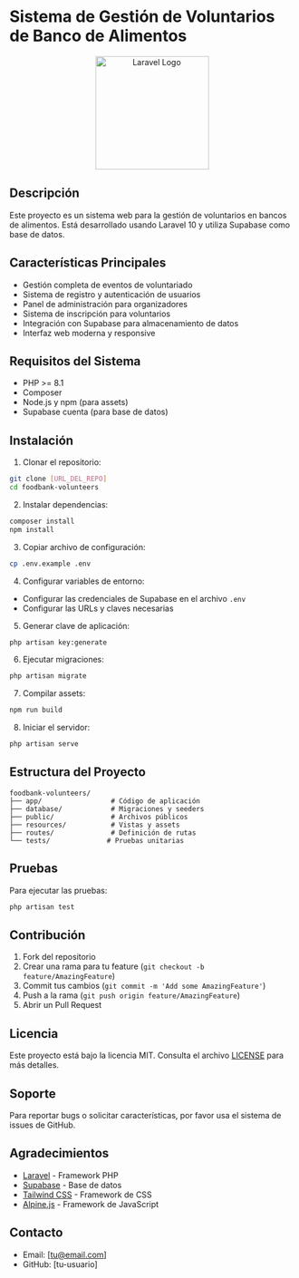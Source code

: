 # Sistema de Gestión de Voluntarios de Banco de Alimentos

<p align="center">
<a href="https://laravel.com" target="_blank"><img src="https://raw.githubusercontent.com/laravel/art/master/logo-lockup/5%20SVG/2%20CMYK/1%20Full%20Color/laravel-logolockup-cmyk-red.svg" width="200" alt="Laravel Logo"></a>
</p>

## Descripción

Este proyecto es un sistema web para la gestión de voluntarios en bancos de alimentos. Está desarrollado usando Laravel 10 y utiliza Supabase como base de datos.

## Características Principales

- Gestión completa de eventos de voluntariado
- Sistema de registro y autenticación de usuarios
- Panel de administración para organizadores
- Sistema de inscripción para voluntarios
- Integración con Supabase para almacenamiento de datos
- Interfaz web moderna y responsive

## Requisitos del Sistema

- PHP >= 8.1
- Composer
- Node.js y npm (para assets)
- Supabase cuenta (para base de datos)

## Instalación

1. Clonar el repositorio:
```bash
git clone [URL_DEL_REPO]
cd foodbank-volunteers
```

2. Instalar dependencias:
```bash
composer install
npm install
```

3. Copiar archivo de configuración:
```bash
cp .env.example .env
```

4. Configurar variables de entorno:
- Configurar las credenciales de Supabase en el archivo `.env`
- Configurar las URLs y claves necesarias

5. Generar clave de aplicación:
```bash
php artisan key:generate
```

6. Ejecutar migraciones:
```bash
php artisan migrate
```

7. Compilar assets:
```bash
npm run build
```

8. Iniciar el servidor:
```bash
php artisan serve
```

## Estructura del Proyecto

```
foodbank-volunteers/
├── app/                 # Código de aplicación
├── database/            # Migraciones y seeders
├── public/              # Archivos públicos
├── resources/           # Vistas y assets
├── routes/              # Definición de rutas
└── tests/              # Pruebas unitarias
```

## Pruebas

Para ejecutar las pruebas:

```bash
php artisan test
```

## Contribución

1. Fork del repositorio
2. Crear una rama para tu feature (`git checkout -b feature/AmazingFeature`)
3. Commit tus cambios (`git commit -m 'Add some AmazingFeature'`)
4. Push a la rama (`git push origin feature/AmazingFeature`)
5. Abrir un Pull Request

## Licencia

Este proyecto está bajo la licencia MIT. Consulta el archivo [LICENSE](LICENSE) para más detalles.

## Soporte

Para reportar bugs o solicitar características, por favor usa el sistema de issues de GitHub.

## Agradecimientos

- [Laravel](https://laravel.com) - Framework PHP
- [Supabase](https://supabase.com) - Base de datos
- [Tailwind CSS](https://tailwindcss.com) - Framework de CSS
- [Alpine.js](https://alpinejs.dev) - Framework de JavaScript

## Contacto

- Email: [tu@email.com]
- GitHub: [tu-usuario]
